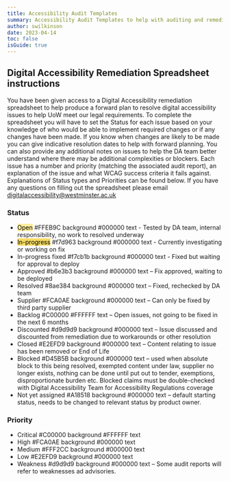 ```yaml
---
title: Accessibility Audit Templates
summary: Accessibility Audit Templates to help with auditing and remediation
author: swilkinson
date: 2023-04-14
toc: false
isGuide: true
---
```

## Digital Accessibility Remediation Spreadsheet instructions

You have been given access to a Digital Accessibility remediation spreadsheet to help produce a forward plan to resolve digital accessibility issues to help UoW meet our legal requirements.
  To complete the spreadsheet you will have to set the Status for each issue based on your knowledge of who would be able to implement required changes or if any changes have been made.
  If you know when changes are likely to be made you can give indicative resolution dates to help with forward planning.
  You can also provide any additional notes on issues to help the DA team better understand where there may be additional complexities or blockers.
  Each issue has a number and priority (matching the associated audit report), an explanation of the issue and what WCAG success criteria it fails against.
  Explanations of Status types and Priorities can be found below.
  If you have any questions on filling out the spreadsheet please email digitalaccessibility@westminster.ac.uk

### Status

* <span style="color:#000000;background-color:#FFEB9C;">Open</span> #FFEB9C background #000000 text - Tested by DA team, internal responsibility, no work to resolved underway
* <span style="color:#000000;background-color:#f7d963;">In-progress</span> #f7d963 background #000000 text - Currently investigating or working on fix
* In-progress fixed #f7cb1b background #000000 text - Fixed but waiting for approval to deploy
* Approved #b6e3b3 background #000000 text – Fix approved, waiting to be deployed
* Resolved #8ae384 background #000000 text – Fixed, rechecked by DA team
* Supplier #FCA0AE background #000000 text – Can only be fixed by third party supplier
* Backlog #C00000 #FFFFFF text – Open issues, not going to be fixed in the next 6 months
* Discounted #d9d9d9 background #000000 text – Issue discussed and discounted from remediation due to workarounds or other resolution
* Closed #E2EFD9 background #000000 text – Content relating to issue has been removed or End of Life
* Blocked #D45B5B background #000000 text – used when absolute block to this being resolved, exempted content under law, supplier no longer exists, nothing can be done until put out to tender, exemptions, disproportionate burden etc.  Blocked claims must be double-checked with Digital Accessibility Team for Accessibility Regulations coverage
* Not yet assigned #A18518 background #000000 text – default starting status, needs to be changed to relevant status by product owner.

### Priority
* Critical #C00000 background #FFFFFF text
* High #FCA0AE background #000000 text
* Medium #FFF2CC background #000000 text
* Low #E2EFD9 background #000000 text
* Weakness #d9d9d9 background #000000 text – Some audit reports will refer to weaknesses ad advisories.